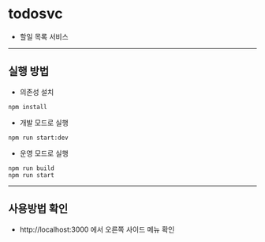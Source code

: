 # todosvc 
* 할일 목록 서비스
---------------------------------------
## 실행 방법
* 의존성 설치
~~~
npm install
~~~
* 개발 모드로 실행
~~~
npm run start:dev
~~~
* 운영 모드로 실행
~~~
npm run build
npm run start
~~~
----------------------------------------
## 사용방법 확인
* http://localhost:3000 에서 오른쪽 사이드 메뉴 확인
